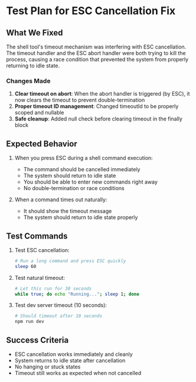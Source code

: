 # Test Plan for ESC Cancellation Fix

## What We Fixed

The shell tool's timeout mechanism was interfering with ESC cancellation. The timeout handler and the ESC abort handler were both trying to kill the process, causing a race condition that prevented the system from properly returning to idle state.

### Changes Made

1. **Clear timeout on abort**: When the abort handler is triggered (by ESC), it now clears the timeout to prevent double-termination
2. **Proper timeout ID management**: Changed timeoutId to be properly scoped and nullable
3. **Safe cleanup**: Added null check before clearing timeout in the finally block

## Expected Behavior

1. When you press ESC during a shell command execution:
   - The command should be cancelled immediately
   - The system should return to idle state
   - You should be able to enter new commands right away
   - No double-termination or race conditions

2. When a command times out naturally:
   - It should show the timeout message
   - The system should return to idle state properly

## Test Commands

1. Test ESC cancellation:
   ```bash
   # Run a long command and press ESC quickly
   sleep 60
   ```

2. Test natural timeout:
   ```bash
   # Let this run for 30 seconds
   while true; do echo "Running..."; sleep 1; done
   ```

3. Test dev server timeout (10 seconds):
   ```bash
   # Should timeout after 10 seconds
   npm run dev
   ```

## Success Criteria

- ESC cancellation works immediately and cleanly
- System returns to idle state after cancellation
- No hanging or stuck states
- Timeout still works as expected when not cancelled